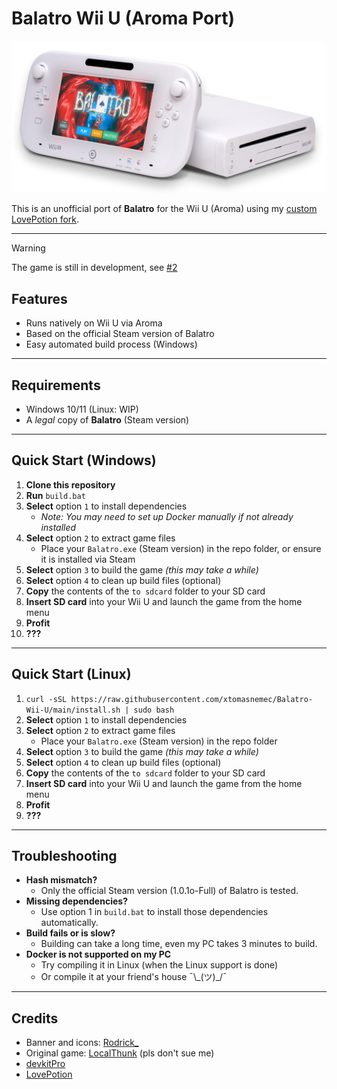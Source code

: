
# Balatro Wii U (Aroma Port)
![Wii U Banner](WiiU.png)

This is an unofficial port of **Balatro** for the Wii U (Aroma) using my [custom LovePotion fork](https://github.com/xtomasnemec/lovepotion/tree/3.1.0-development).

---

> [!WARNING]  
> The game is still in development, see [#2](https://github.com/xtomasnemec/Balatro-Wii-U/issues/2)


## Features
- Runs natively on Wii U via Aroma
- Based on the official Steam version of Balatro
- Easy automated build process (Windows)

---

## Requirements
- Windows 10/11 (Linux: WIP)
- A *legal* copy of **Balatro** (Steam version)

---

## Quick Start (Windows)
1. **Clone this repository**
2. **Run** `build.bat`
3. **Select** option `1` to install dependencies
   - _Note: You may need to set up Docker manually if not already installed_
4. **Select** option `2` to extract game files
   - Place your `Balatro.exe` (Steam version) in the repo folder, or ensure it is installed via Steam
5. **Select** option `3` to build the game _(this may take a while)_
6. **Select** option `4` to clean up build files (optional)
7. **Copy** the contents of the `to sdcard` folder to your SD card
8. **Insert SD card** into your Wii U and launch the game from the home menu
9. **Profit**
10. **???**

---

## Quick Start (Linux)
1. `curl -sSL https://raw.githubusercontent.com/xtomasnemec/Balatro-Wii-U/main/install.sh | sudo bash`
2. **Select** option `1` to install dependencies
3. **Select** option `2` to extract game files
   - Place your `Balatro.exe` (Steam version) in the repo folder
4. **Select** option `3` to build the game _(this may take a while)_
5. **Select** option `4` to clean up build files (optional)
6. **Copy** the contents of the `to sdcard` folder to your SD card
7. **Insert SD card** into your Wii U and launch the game from the home menu
8. **Profit**
9.  **???**
---

## Troubleshooting
- **Hash mismatch?**
  - Only the official Steam version (1.0.1o-Full) of Balatro is tested.
- **Missing dependencies?**
  - Use option 1 in `build.bat` to install those dependencies automatically.
- **Build fails or is slow?**
  - Building can take a long time, even my PC takes 3 minutes to build.
- **Docker is not supported on my PC**
  - Try compiling it in Linux (when the Linux support is done)
  - Or compile it at your friend's house ¯\\_\(ツ)\_/¯
---

## Credits
- Banner and icons: [Rodrick_](https://github.com/rodrickhmmm)
- Original game: [LocalThunk](https://localthunk.com/) (pls don't sue me)
- [devkitPro](https://devkitpro.org/)
- [LovePotion](https://lovebrew.org/)
